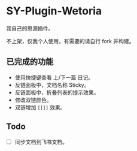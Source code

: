# SY-Plugin-Wetoria

我自己的思源插件。

不上架，仅我个人使用，有需要的请自行 fork 并构建。

## 已完成的功能
- 使用快捷键查看 上/下一篇 日记。
- 反链面板中，文档名称 Sticky。
- 反链面板中，折叠列表的提示效果。
- 修改双链颜色。
- 双链增加 `[[]]` 效果。

## Todo

- [ ] 同步文档到飞书文档。
